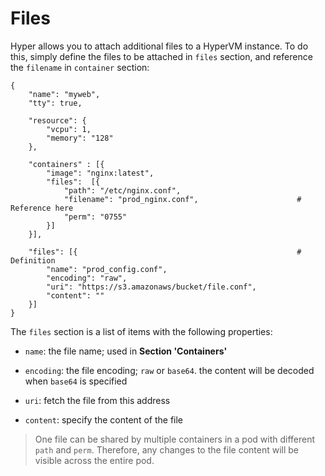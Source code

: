 # Files

Hyper allows you to attach additional files to a HyperVM instance. To do this, simply define the files to be attached in `files` section, and reference the `filename` in `container` section:

    {
        "name": "myweb",
        "tty": true,

        "resource": {
            "vcpu": 1,
            "memory": "128"
        },

        "containers" : [{
            "image": "nginx:latest",
            "files":  [{
	            "path": "/etc/nginx.conf",
	            "filename": "prod_nginx.conf",                      # Reference here
	            "perm": "0755"
	        }]
        }],

        "files": [{                                                 # Definition
	        "name": "prod_config.conf",
	        "encoding": "raw",
	        "uri": "https://s3.amazonaws/bucket/file.conf",
	        "content": ""
	    }]
    }


The `files` section is a list of items with the following properties:
- `name`: the file name; used in **Section 'Containers'**

- `encoding`: the file encoding; `raw` or `base64`. the content will be decoded when `base64` is specified

- `uri`: fetch the file from this address

- `content`: specify the content of the file

> One file can be shared by multiple containers in a pod with different `path` and `perm`. Therefore, any changes to the file content will be visible across the entire pod.
